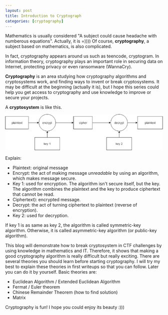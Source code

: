 ```yaml
---
layout: post
title: Introduction to Cryptograph
categories: [cryptography]
---
```

Mathematics is usually considered "A subject could cause headache with numberous equations". 
Actually, it is =)))) Of course, **cryptography**, a subject based on mathematics, is also complicated.

In fact, cryptography appears around us such as teencode, cryptogram. In information theory, 
cryptography plays an important role in securing data on Internet, protecting privacy or even ransomware
(WannaCry).

**Cryptography** is an area studying how cryptography algorithms and cryptosystems work, and finding ways to invent 
or break cryptosystems. It may be difficult at the beginning (actually it is), but I hope this series could help 
you get access to cryptography and use knowledge to improve or secure your projects.

A **cryptosystem** is like this.

![cryptosystem](/assets/graph.png)

Explain: 
- Plaintext: original message
- Encrypt: the act of making message *unreadable* by using an algorithm, which makes message secure.
- Key 1: used for encryption. The algorithm isn't secure itself, but the key. The algorithm combines the plaintext and the key to produce ciphertext that cannot be read.
- Ciphertext): encrypted message.
- Decrypt: the act of turning ciphertext to plaintext (reverse of encryption).
- Key 2: used for decryption.

If key 1 is as same as key 2, the algorithm is called symmetric-key algorithm. Otherwise, it is called asymmetric-key algorithm (or public-key algorithm).

This blog will demonstrate how to break cryptosystem in CTF challenges by using knowledge in mathematics and IT. Therefore, it shows that making a good cryptography algorithm is really difficult but really exciting. There are several theories you should learn before starting cryptography. I will try my best to explain these theories in first writeups so that you can follow. Later you can do it by yourself. Basic theories are:
- Euclidean Algorithm / Extended Euclidean Algorithm
- Fermat / Euler theorem
- Chinese Remainder Theorem (how to find solution)
- Matrix

Cryptography is fun! I hope you could enjoy its beauty :)))
